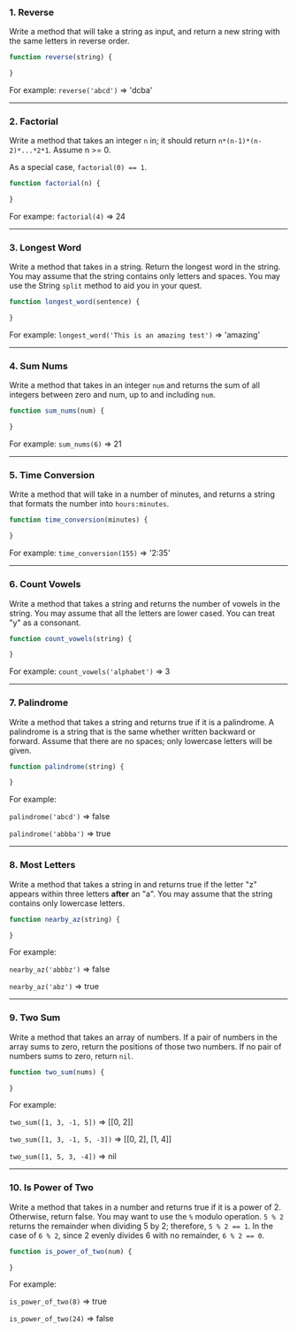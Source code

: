 ### 1. Reverse

Write a method that will take a string as input, and return a new string with the same letters in reverse order.

```javascript
function reverse(string) {

}
```

For example: `reverse('abcd')` => 'dcba'

------------------------------------------------------------------------

### 2. Factorial

Write a method that takes an integer `n` in; it should return
`n*(n-1)*(n-2)*...*2*1`. Assume n >= 0.

As a special case, `factorial(0) == 1`.

```javascript
function factorial(n) {

}
```
For exampe: `factorial(4)` => 24

------------------------------------------------------------------------

### 3. Longest Word

Write a method that takes in a string. Return the longest word in the string. You may assume that the string contains only letters and spaces. You may use the String `split` method to aid you in your quest.

```javascript
function longest_word(sentence) {

}
```
For example: `longest_word('This is an amazing test')` => 'amazing'

------------------------------------------------------------------------

### 4. Sum Nums

Write a method that takes in an integer `num` and returns the sum of all integers between zero and num, up to and including `num`.

```javascript
function sum_nums(num) {

}
```

For example: `sum_nums(6)` => 21

------------------------------------------------------------------------

### 5. Time Conversion

Write a method that will take in a number of minutes, and returns a string that formats the number into `hours:minutes`.

```javascript
function time_conversion(minutes) {

}
```

For example: `time_conversion(155)` => '2:35'

------------------------------------------------------------------------

### 6. Count Vowels

Write a method that takes a string and returns the number of vowels in the string. You may assume that all the letters are lower cased. You can treat "y" as a consonant.

```javascript
function count_vowels(string) {

}
```

For example: `count_vowels('alphabet')` => 3

------------------------------------------------------------------------

### 7. Palindrome

Write a method that takes a string and returns true if it is a palindrome. A palindrome is a string that is the same whether written backward or forward. Assume that there are no spaces; only lowercase letters will be given.

```javascript
function palindrome(string) {

}
```

For example:

`palindrome('abcd')` => false

`palindrome('abbba')` => true

------------------------------------------------------------------------

### 8. Most Letters

Write a method that takes a string in and returns true if the letter "z" appears within three letters **after** an "a". You may assume that the string contains only lowercase letters.

```javascript
function nearby_az(string) {

}
```

For example:

`nearby_az('abbbz')` => false

`nearby_az('abz')` => true

------------------------------------------------------------------------

### 9. Two Sum

Write a method that takes an array of numbers. If a pair of numbers in the array sums to zero, return the positions of those two numbers. If no pair of numbers sums to zero, return `nil`.

```javascript
function two_sum(nums) {

}
```

For example:

`two_sum([1, 3, -1, 5])` => [[0, 2]]

`two_sum([1, 3, -1, 5, -3])` => [[0, 2], [1, 4]]

`two_sum([1, 5, 3, -4])` => nil

------------------------------------------------------------------------

### 10. Is Power of Two

Write a method that takes in a number and returns true if it is a power of 2. Otherwise, return false.
You may want to use the `%` modulo operation. `5 % 2` returns the remainder when dividing 5 by 2; therefore, `5 % 2 == 1`. In the case of `6 % 2`, since 2 evenly divides 6 with no remainder, `6 % 2 == 0`.

```javascript
function is_power_of_two(num) {

}
```

For example:
 
`is_power_of_two(8)` => true

`is_power_of_two(24)` => false
